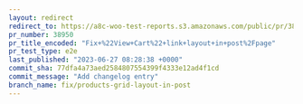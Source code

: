 ```yaml
---
layout: redirect
redirect_to: https://a8c-woo-test-reports.s3.amazonaws.com/public/pr/38950/e2e/index.html
pr_number: 38950
pr_title_encoded: "Fix+%22View+Cart%22+link+layout+in+post%2Fpage"
pr_test_type: e2e
last_published: "2023-06-27 08:28:38 +0000"
commit_sha: 77dfa4a73aed2584807554399f4333e12ad4f1cd
commit_message: "Add changelog entry"
branch_name: fix/products-grid-layout-in-post
---
```

